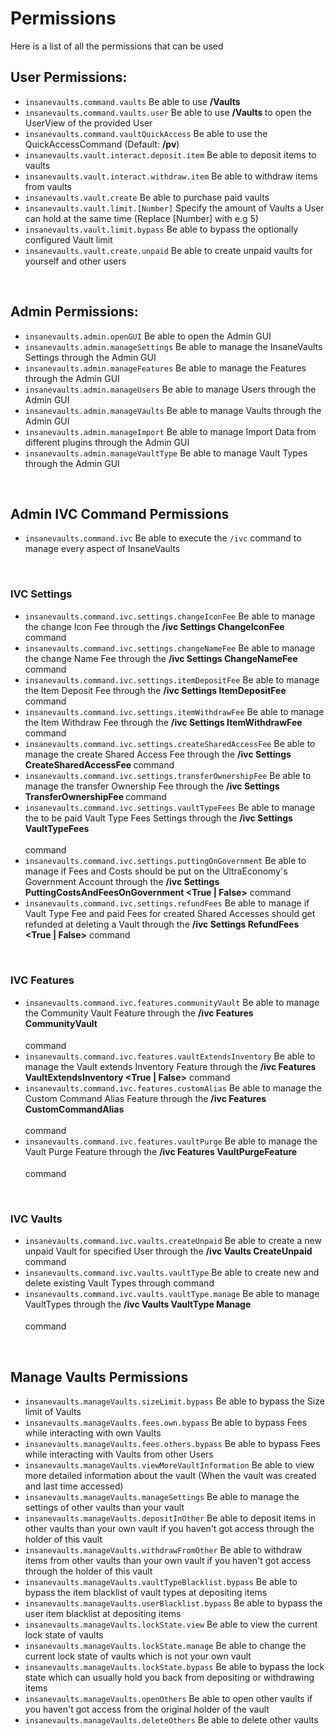 
# Permissions
Here is a list of all the permissions that can be used
<br>

## User Permissions:
* `insanevaults.command.vaults`
  Be able to use **/Vaults**
* `insanevaults.command.vaults.user`
  Be able to use **/Vaults <User>** to open the UserView of the provided User
* `insanevaults.command.vaultQuickAccess`
  Be able to use the QuickAccessCommand (Default: **/pv**)
* `insanevaults.vault.interact.deposit.item`
  Be able to deposit items to vaults
* `insanevaults.vault.interact.withdraw.item`
  Be able to withdraw items from vaults
* `insanevaults.vault.create`
  Be able to purchase paid vaults
* `insanevaults.vault.limit.[Number]`
  Specify the amount of Vaults a User can hold at the same time (Replace [Number] with e.g 5)
* `insanevaults.vault.limit.bypass`
  Be able to bypass the optionally configured Vault limit
* `insanevaults.vault.create.unpaid`
  Be able to create unpaid vaults for yourself and other users
<br>

## Admin Permissions:
* `insanevaults.admin.openGUI`
  Be able to open the Admin GUI
* `insanevaults.admin.manageSettings`
  Be able to manage the InsaneVaults Settings through the Admin GUI
* `insanevaults.admin.manageFeatures`
  Be able to manage the Features through the Admin GUI
* `insanevaults.admin.manageUsers`
  Be able to manage Users through the Admin GUI
* `insanevaults.admin.manageVaults`
  Be able to manage Vaults through the Admin GUI
* `insanevaults.admin.manageImport`
  Be able to manage Import Data from different plugins through the Admin GUI
* `insanevaults.admin.manageVaultType`
  Be able to manage Vault Types through the Admin GUI
<br>

## Admin IVC Command Permissions
* `insanevaults.command.ivc`
  Be able to execute the `/ivc` command to manage every aspect of InsaneVaults
<br>

### IVC Settings
* `insanevaults.command.ivc.settings.changeIconFee`
  Be able to manage the change Icon Fee through the **/ivc Settings ChangeIconFee <Fee>** command 
* `insanevaults.command.ivc.settings.changeNameFee`
  Be able to manage the change Name Fee through the **/ivc Settings ChangeNameFee <Fee>** command   
* `insanevaults.command.ivc.settings.itemDepositFee`
  Be able to manage the Item Deposit Fee through the **/ivc Settings ItemDepositFee <Fee>** command   
* `insanevaults.command.ivc.settings.itemWithdrawFee`
  Be able to manage the Item Withdraw Fee through the **/ivc Settings ItemWithdrawFee <Fee>** command    
* `insanevaults.command.ivc.settings.createSharedAccessFee`
  Be able to manage the create Shared Access Fee through the **/ivc Settings CreateSharedAccessFee <Fee>** command   
* `insanevaults.command.ivc.settings.transferOwnershipFee`
  Be able to manage the transfer Ownership Fee through the **/ivc Settings TransferOwnershipFee <Fee>** command   
* `insanevaults.command.ivc.settings.vaultTypeFees`
  Be able to manage the to be paid Vault Type Fees Settings through the **/ivc Settings VaultTypeFees <Option>** command     
* `insanevaults.command.ivc.settings.puttingOnGovernment`
  Be able to manage if Fees and Costs should be put on the
  UltraEconomy's Government Account through the  **/ivc Settings PuttingCostsAndFeesOnGovernment <True | False>** command  
* `insanevaults.command.ivc.settings.refundFees`
  Be able to manage if Vault Type Fee and paid Fees for created Shared Accesses should get refunded at deleting a Vault through the **/ivc Settings RefundFees <True | False>** command
<br>

### IVC Features
* `insanevaults.command.ivc.features.communityVault`
  Be able to manage the Community Vault Feature through the **/ivc Features CommunityVault <Option>** command
* `insanevaults.command.ivc.features.vaultExtendsInventory`
  Be able to manage the Vault extends Inventory Feature through the **/ivc Features VaultExtendsInventory <True | False>** command
* `insanevaults.command.ivc.features.customAlias`
  Be able to manage the Custom Command Alias Feature through the **/ivc Features CustomCommandAlias <Option>** command
* `insanevaults.command.ivc.features.vaultPurge`
  Be able to manage the Vault Purge Feature through the **/ivc Features VaultPurgeFeature <Option>** command
<br>

### IVC Vaults
* `insanevaults.command.ivc.vaults.createUnpaid`
  Be able to create a new unpaid Vault for specified User through the **/ivc Vaults CreateUnpaid <User> <VaultType>** command
* `insanevaults.command.ivc.vaults.vaultType`
  Be able to create new and delete existing Vault Types through command
* `insanevaults.command.ivc.vaults.vaultType.manage`
  Be able to manage VaultTypes through the  **/ivc Vaults VaultType Manage <Option>** command
<br>

## Manage Vaults Permissions
* `insanevaults.manageVaults.sizeLimit.bypass`
  Be able to bypass the Size limit of Vaults
* `insanevaults.manageVaults.fees.own.bypass`
  Be able to bypass Fees while interacting with own Vaults
* `insanevaults.manageVaults.fees.others.bypass`
  Be able to bypass Fees while interacting with Vaults from other Users
* `insanevaults.manageVaults.viewMoreVaultInformation`
  Be able to view more detailed information about the vault (When the vault was created and last time accessed)
* `insanevaults.manageVaults.manageSettings`
  Be able to manage the settings of other vaults than your vault
* `insanevaults.manageVaults.depositInOther`
  Be able to deposit items in other vaults than your own vault if you haven't got access through the holder of this vault
* `insanevaults.manageVaults.withdrawFromOther`
  Be able to withdraw items from other vaults than your own vault if you haven't got access through the holder of this vault
* `insanevaults.manageVaults.vaultTypeBlacklist.bypass`
  Be able to bypass the item blacklist of vault types at depositing items
* `insanevaults.manageVaults.userBlacklist.bypass`
  Be able to bypass the user item blacklist at depositing items
* `insanevaults.manageVaults.lockState.view`
  Be able to view the current lock state of vaults
* `insanevaults.manageVaults.lockState.manage`
  Be able to change the current lock state of vaults which is not your own vault
* `insanevaults.manageVaults.lockState.bypass`
  Be able to bypass the lock state which can usually hold you back from depositing or withdrawing items
* `insanevaults.manageVaults.openOthers`
  Be able to open other vaults if you haven't got access from the original holder of the vault
* `insanevaults.manageVaults.deleteOthers`
  Be able to delete other vaults
